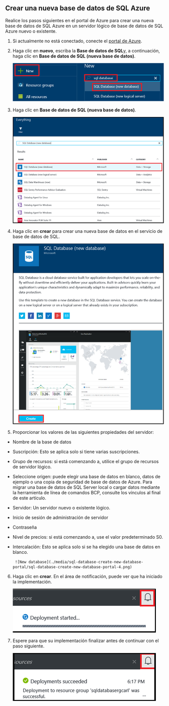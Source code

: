 
<!--
includes/sql-database-create-new-database-portal.md

Latest Freshness check:  2016-04-11 , carlrab.

As of circa 2016-04-11, the following topics might include this include:
articles/sql-database/sql-database-get-started-tutorial.md

-->
## <a name="create-a-new-azure-sql-database"></a>Crear una nueva base de datos de SQL Azure

Realice los pasos siguientes en el portal de Azure para crear una nueva base de datos de SQL Azure en un servidor lógico de base de datos de SQL Azure nuevo o existente.

1. Si actualmente no está conectado, conecte el [portal de Azure](http://portal.azure.com).
2. Haga clic en **nuevo**, escriba la **Base de datos de SQL**y, a continuación, haga clic en **Base de datos de SQL (nueva base de datos)**.

     ![Nueva base de datos](./media/sql-database-create-new-database-portal/sql-database-create-new-database-portal-1.png)

3. Haga clic en **Base de datos de SQL (nueva base de datos)**.

     ![Nueva base de datos](./media/sql-database-create-new-database-portal/sql-database-create-new-database-portal-2.png)

4. Haga clic en **crear** para crear una nueva base de datos en el servicio de base de datos de SQL.

     ![Nueva base de datos](./media/sql-database-create-new-database-portal/sql-database-create-new-database-portal-3.png)

5. Proporcionar los valores de las siguientes propiedades del servidor:

 - Nombre de la base de datos
 - Suscripción: Esto se aplica solo si tiene varias suscripciones.
 - Grupo de recursos: si está comenzando a, utilice el grupo de recursos de servidor lógico.
 - Seleccione origen: puede elegir una base de datos en blanco, datos de ejemplo o una copia de seguridad de base de datos de Azure. Para migrar una base de datos de SQL Server local o cargar datos mediante la herramienta de línea de comandos BCP, consulte los vínculos al final de este artículo.
 - Servidor: Un servidor nuevo o existente lógico.
 - Inicio de sesión de administración de servidor
 - Contraseña
 - Nivel de precios: si está comenzando a, use el valor predeterminado S0.
 - Intercalación: Esto se aplica solo si se ha elegido una base de datos en blanco.

        ![New database](./media/sql-database-create-new-database-portal/sql-database-create-new-database-portal-4.png)

6.  Haga clic en **crear**. En el área de notificación, puede ver que ha iniciado la implementación.

     ![Nueva base de datos](./media/sql-database-create-new-database-portal/sql-database-create-new-database-portal-5.png)

7. Espere para que su implementación finalizar antes de continuar con el paso siguiente.

     ![Nueva base de datos](./media/sql-database-create-new-database-portal/sql-database-create-new-database-portal-6.png)
